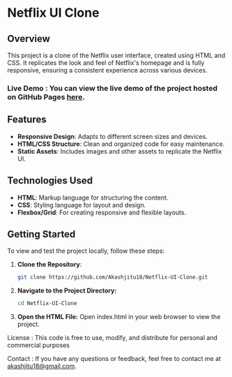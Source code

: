 # Netflix UI Clone

## Overview

This project is a clone of the Netflix user interface, created using HTML and CSS. It replicates the look and feel of Netflix's homepage and is fully responsive, ensuring a consistent experience across various devices.

### Live Demo : You can view the live demo of the project hosted on GitHub Pages [here](https://akashjitu18.github.io/Netflix-UI-Clone/).

## Features

- **Responsive Design**: Adapts to different screen sizes and devices.
- **HTML/CSS Structure**: Clean and organized code for easy maintenance.
- **Static Assets**: Includes images and other assets to replicate the Netflix UI.

## Technologies Used

- **HTML**: Markup language for structuring the content.
- **CSS**: Styling language for layout and design.
- **Flexbox/Grid**: For creating responsive and flexible layouts.

## Getting Started

To view and test the project locally, follow these steps:

1. **Clone the Repository**:
   ```bash
   git clone https://github.com/Akashjitu18/Netflix-UI-Clone.git

2. **Navigate to the Project Directory:**
   ```bash
   cd Netflix-UI-Clone

3. **Open the HTML File:**
    Open index.html in your web browser to view the project.




License :
This code is free to use, modify, and distribute for personal and commercial purposes

Contact :
If you have any questions or feedback, feel free to contact me at akashjitu18@gmail.com.



